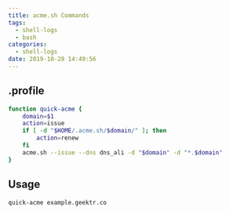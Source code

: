```yaml
---
title: acme.sh Commands
tags:
  - shell-logs
  - bash
categories:
  - shell-logs
date: 2019-10-28 14:49:56
---
```


## .profile

```bash
function quick-acme {
    domain=$1
    action=issue
    if [ -d "$HOME/.acme.sh/$domain/" ]; then
        action=renew
    fi
    acme.sh --issue --dns dns_ali -d "$domain" -d "*.$domain"
}
```
<!--more-->
## Usage

```bash
quick-acme example.geektr.co
```
